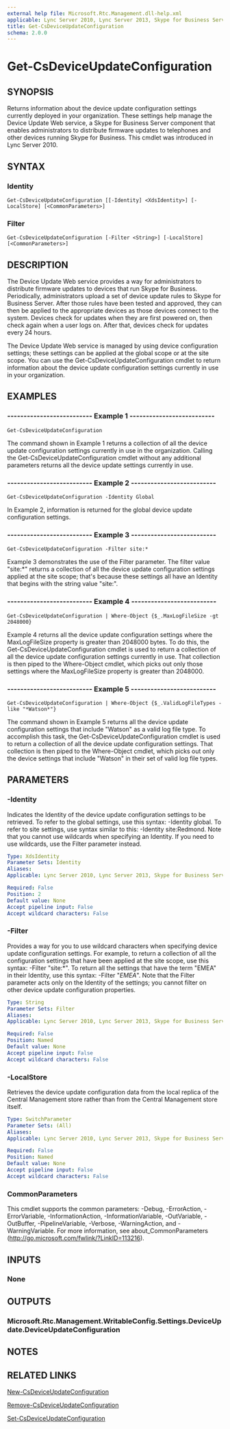 ```yaml
---
external help file: Microsoft.Rtc.Management.dll-help.xml
applicable: Lync Server 2010, Lync Server 2013, Skype for Business Server 2015, Skype for Business Server 2019
title: Get-CsDeviceUpdateConfiguration
schema: 2.0.0
---
```


# Get-CsDeviceUpdateConfiguration

## SYNOPSIS
Returns information about the device update configuration settings currently deployed in your organization.
These settings help manage the Device Update Web service, a Skype for Business Server component that enables administrators to distribute firmware updates to telephones and other devices running Skype for Business.
This cmdlet was introduced in Lync Server 2010.


## SYNTAX

### Identity
```
Get-CsDeviceUpdateConfiguration [[-Identity] <XdsIdentity>] [-LocalStore] [<CommonParameters>]
```

### Filter
```
Get-CsDeviceUpdateConfiguration [-Filter <String>] [-LocalStore] [<CommonParameters>]
```

## DESCRIPTION
The Device Update Web service provides a way for administrators to distribute firmware updates to devices that run Skype for Business.
Periodically, administrators upload a set of device update rules to Skype for Business Server.
After those rules have been tested and approved, they can then be applied to the appropriate devices as those devices connect to the system.
Devices check for updates when they are first powered on, then check again when a user logs on.
After that, devices check for updates every 24 hours.

The Device Update Web service is managed by using device configuration settings; these settings can be applied at the global scope or at the site scope.
You can use the Get-CsDeviceUpdateConfiguration cmdlet to return information about the device update configuration settings currently in use in your organization.


## EXAMPLES

### -------------------------- Example 1 --------------------------
```
Get-CsDeviceUpdateConfiguration
```

The command shown in Example 1 returns a collection of all the device update configuration settings currently in use in the organization.
Calling the Get-CsDeviceUpdateConfiguration cmdlet without any additional parameters returns all the device update settings currently in use.

### -------------------------- Example 2 --------------------------
```
Get-CsDeviceUpdateConfiguration -Identity Global
```

In Example 2, information is returned for the global device update configuration settings.

### -------------------------- Example 3 --------------------------
```
Get-CsDeviceUpdateConfiguration -Filter site:*
```

Example 3 demonstrates the use of the Filter parameter.
The filter value "site:*" returns a collection of all the device update configuration settings applied at the site scope; that's because these settings all have an Identity that begins with the string value "site:".

### -------------------------- Example 4 --------------------------
```
Get-CsDeviceUpdateConfiguration | Where-Object {$_.MaxLogFileSize -gt 2048000}
```

Example 4 returns all the device update configuration settings where the MaxLogFileSize property is greater than 2048000 bytes.
To do this, the Get-CsDeviceUpdateConfiguration cmdlet is used to return a collection of all the device update configuration settings currently in use.
That collection is then piped to the Where-Object cmdlet, which picks out only those settings where the MaxLogFileSize property is greater than 2048000.

### -------------------------- Example 5 --------------------------
```
Get-CsDeviceUpdateConfiguration | Where-Object {$_.ValidLogFileTypes -like "*Watson*"}
```

The command shown in Example 5 returns all the device update configuration settings that include "Watson" as a valid log file type.
To accomplish this task, the Get-CsDeviceUpdateConfiguration cmdlet is used to return a collection of all the device update configuration settings.
That collection is then piped to the Where-Object cmdlet, which picks out only the device settings that include "Watson" in their set of valid log file types.


## PARAMETERS

### -Identity
Indicates the Identity of the device update configuration settings to be retrieved.
To refer to the global settings, use this syntax: -Identity global.
To refer to site settings, use syntax similar to this: -Identity site:Redmond.
Note that you cannot use wildcards when specifying an Identity.
If you need to use wildcards, use the Filter parameter instead.

```yaml
Type: XdsIdentity
Parameter Sets: Identity
Aliases: 
Applicable: Lync Server 2010, Lync Server 2013, Skype for Business Server 2015, Skype for Business Server 2019

Required: False
Position: 2
Default value: None
Accept pipeline input: False
Accept wildcard characters: False
```

### -Filter
Provides a way for you to use wildcard characters when specifying device update configuration settings.
For example, to return a collection of all the configuration settings that have been applied at the site scope, use this syntax: -Filter "site:*".
To return all the settings that have the term "EMEA" in their Identity, use this syntax: -Filter "*EMEA*".
Note that the Filter parameter acts only on the Identity of the settings; you cannot filter on other device update configuration properties.

```yaml
Type: String
Parameter Sets: Filter
Aliases: 
Applicable: Lync Server 2010, Lync Server 2013, Skype for Business Server 2015, Skype for Business Server 2019

Required: False
Position: Named
Default value: None
Accept pipeline input: False
Accept wildcard characters: False
```

### -LocalStore
Retrieves the device update configuration data from the local replica of the Central Management store rather than from the Central Management store itself.

```yaml
Type: SwitchParameter
Parameter Sets: (All)
Aliases: 
Applicable: Lync Server 2010, Lync Server 2013, Skype for Business Server 2015, Skype for Business Server 2019

Required: False
Position: Named
Default value: None
Accept pipeline input: False
Accept wildcard characters: False
```

### CommonParameters
This cmdlet supports the common parameters: -Debug, -ErrorAction, -ErrorVariable, -InformationAction, -InformationVariable, -OutVariable, -OutBuffer, -PipelineVariable, -Verbose, -WarningAction, and -WarningVariable. For more information, see about_CommonParameters (http://go.microsoft.com/fwlink/?LinkID=113216).


## INPUTS

### None


## OUTPUTS

### Microsoft.Rtc.Management.WritableConfig.Settings.DeviceUpdate.DeviceUpdateConfiguration


## NOTES


## RELATED LINKS

[New-CsDeviceUpdateConfiguration](New-CsDeviceUpdateConfiguration.md)

[Remove-CsDeviceUpdateConfiguration](Remove-CsDeviceUpdateConfiguration.md)

[Set-CsDeviceUpdateConfiguration](Set-CsDeviceUpdateConfiguration.md)

